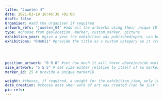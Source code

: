 ```yaml
---
title: "Juwelen 4"
date: 2021-03-19 10:46:38 +01:00
draft: false
Organiser: #add the organiser if required
artwork_refs: "juwelen_04" #add all the artworks using their unique ID Name
type: #choose from geolocation, marker, custom_marker, picture
exhibition_year: #give a year the exhibition was published/open, can be different of creation date of this item
exhibitions: "RHoK21" #provide the title as a custom category so it creates a page for the exhibition




position_artwork: "0 0 0" #set how much it will hover above/beside marker/geolocation. Use "0 0 0" for 3 axes
size_artwork: "5 5 5" # set size either relative to itself of to markers
marker_id: 25 # provide a unique markerID

weight: #choose, if required, a weight for the exhibition_item, only integers
date_creation: #choose date when work of art was created (can be just the year if needed)
pin-refs:
---
```

